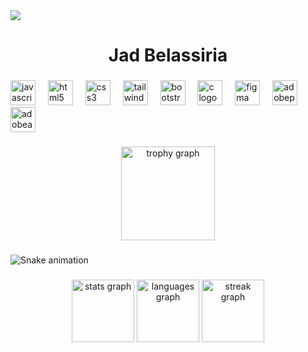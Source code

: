 <div align="left">
  <img src="https://visitor-badge.laobi.icu/badge?page_id=jad-bel.jad-bel&"  />
</div>

###

<h1 align="center">Jad Belassiria</h1>

###

<div align="left">
  <img src="https://cdn.jsdelivr.net/gh/devicons/devicon/icons/javascript/javascript-original.svg" height="40" alt="javascript logo"  />
  <img width="12" />
  <img src="https://cdn.simpleicons.org/html5/E34F26" height="40" alt="html5 logo"  />
  <img width="12" />
  <img src="https://cdn.simpleicons.org/css3/1572B6" height="40" alt="css3 logo"  />
  <img width="12" />
  <img src="https://cdn.simpleicons.org/tailwindcss/06B6D4" height="40" alt="tailwindcss logo"  />
  <img width="12" />
  <img src="https://cdn.simpleicons.org/bootstrap/7952B3" height="40" alt="bootstrap logo"  />
  <img width="12" />
  <img src="https://cdn.jsdelivr.net/gh/devicons/devicon/icons/c/c-original.svg" height="40" alt="c logo"  />
  <img width="12" />
  <img src="https://cdn.jsdelivr.net/gh/devicons/devicon/icons/figma/figma-original.svg" height="40" alt="figma logo"  />
  <img width="12" />
  <img src="https://skillicons.dev/icons?i=ps" height="40" alt="adobephotoshop logo"  />
  <img width="12" />
  <img src="https://cdn.simpleicons.org/adobeaftereffects/9999FF" height="40" alt="adobeaftereffects logo"  />
</div>

###

<div align="center">
  <img src="https://github-profile-trophy.vercel.app?username=jad-bel&theme=dracula&column=-1&row=1&margin-w=8&margin-h=8&no-bg=false&no-frame=false&order=4" height="150" alt="trophy graph"  />
</div>


###

<img src="https://raw.githubusercontent.com/jad-bel/jad-bel/output/snake.svg" alt="Snake animation" />

###

<div align="center">
  <img src="https://github-readme-stats.vercel.app/api?username=jad-bel&hide_title=false&hide_rank=false&show_icons=true&include_all_commits=true&count_private=true&disable_animations=false&theme=dracula&locale=en&hide_border=false&order=1" height="100" alt="stats graph"  />
  <img src="https://github-readme-stats.vercel.app/api/top-langs?username=jad-bel&locale=en&hide_title=false&layout=compact&card_width=320&langs_count=6&theme=dracula&hide_border=false&order=2" height="100" alt="languages graph"  />
  <img src="https://streak-stats.demolab.com?user=jad-bel&locale=en&mode=daily&theme=dracula&hide_border=false&border_radius=5&order=3" height="100" alt="streak graph"  />
</div>

###

<div align="left">
</div>

###
